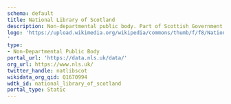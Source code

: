```yaml
---
schema: default
title: National Library of Scotland
description: Non-departmental public body. Part of Scottish Government
logo: 'https://upload.wikimedia.org/wikipedia/commons/thumb/f/f8/National_Library_of_Scotland_logo.svg/1920px-National_Library_of_Scotland_logo.svg.png
'
type:
- Non-Departmental Public Body
portal_url: 'https://data.nls.uk/data/'
org_url: https://www.nls.uk/
twitter_handle: natlibscot
wikidata_org_qid: Q1670994
wdtk_id: national_library_of_scotland
portal_type: Static
---
```

